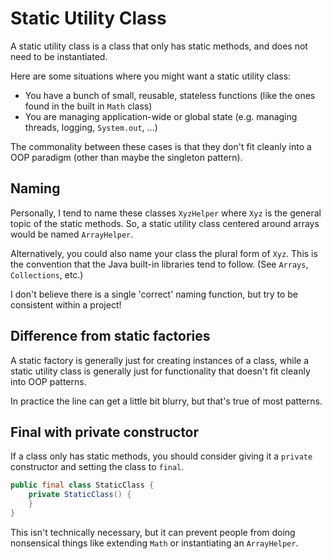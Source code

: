 # Static Utility Class

A static utility class is a class that only has static methods, and does not need to be instantiated.

Here are some situations where you might want a static utility class:

- You have a bunch of small, reusable, stateless functions (like the ones found in the built in `Math` class)
- You are managing application-wide or global state (e.g. managing threads, logging, `System.out`, ...)

The commonality between these cases is that they don't fit cleanly into a OOP paradigm (other than maybe the singleton pattern).


## Naming

Personally, I tend to name these classes `XyzHelper` where `Xyz` is the general topic of the static methods. So, a static utility class centered around arrays would be named `ArrayHelper`.

Alternatively, you could also name your class the plural form of `Xyz`. This is the convention that the Java built-in libraries tend to follow. (See `Arrays`, `Collections`, etc.)

I don't believe there is a single 'correct' naming function, but try to be consistent within a project!


## Difference from static factories

A static factory is generally just for creating instances of a class, while a static utility class is generally just for functionality that doesn't fit cleanly into OOP patterns.

In practice the line can get a little bit blurry, but that's true of most patterns.


## Final with private constructor

If a class only has static methods, you should consider giving it a `private` constructor and setting the class to `final`.

```java
public final class StaticClass {
    private StaticClass() {
    }
}
```

This isn't technically necessary, but it can prevent people from doing nonsensical things like extending `Math` or instantiating an `ArrayHelper`.
